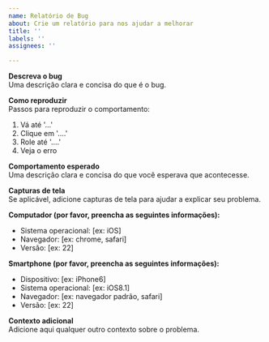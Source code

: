 ```yaml
---
name: Relatório de Bug
about: Crie um relatório para nos ajudar a melhorar
title: ''
labels: ''
assignees: ''

---
```


**Descreva o bug**  
Uma descrição clara e concisa do que é o bug.

**Como reproduzir**  
Passos para reproduzir o comportamento:  
1. Vá até '...'
2. Clique em '....'
3. Role até '....'
4. Veja o erro

**Comportamento esperado**  
Uma descrição clara e concisa do que você esperava que acontecesse.

**Capturas de tela**  
Se aplicável, adicione capturas de tela para ajudar a explicar seu problema.

**Computador (por favor, preencha as seguintes informações):**  
 - Sistema operacional: [ex: iOS]
 - Navegador: [ex: chrome, safari]
 - Versão: [ex: 22]

**Smartphone (por favor, preencha as seguintes informações):**  
 - Dispositivo: [ex: iPhone6]
 - Sistema operacional: [ex: iOS8.1]
 - Navegador: [ex: navegador padrão, safari]
 - Versão: [ex: 22]

**Contexto adicional**  
Adicione aqui qualquer outro contexto sobre o problema.
